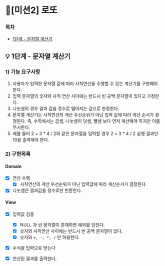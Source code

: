 # 📍[미션2] 로또
<!--
## 진행 방법
* 로또 요구사항을 파악한다.
* 요구사항에 대한 구현을 완료한 후 자신의 github 아이디에 해당하는 브랜치에 Pull Request(이하 PR)를 통해 코드 리뷰 요청을 한다.
* 코드 리뷰 피드백에 대한 개선 작업을 하고 다시 PUSH한다.
* 모든 피드백을 완료하면 다음 단계를 도전하고 앞의 과정을 반복한다.

## 온라인 코드 리뷰 과정
* [텍스트와 이미지로 살펴보는 온라인 코드 리뷰 과정](https://github.com/next-step/nextstep-docs/tree/master/codereview)
-->

### 목차
- [1단계 - 문자열 계산기](##-💡-1단계---문자열-계산기)


## 💡 1단계 - 문자열 계산기

### 1) 기능 요구사항
1. 사용자가 입력한 문자열 값에 따라 사칙연산을 수행할 수 있는 계산기를 구현해야 한다.
2. 입력 문자열의 숫자와 사칙 연산 사이에는 반드시 빈 공백 문자열이 있다고 가정한다.
3. 나눗셈의 경우 결과 값을 정수로 떨어지는 값으로 한정한다.
4. 문자열 계산기는 사칙연산의 계산 우선순위가 아닌 입력 값에 따라 계산 순서가 결정된다. 즉, 수학에서는 곱셈, 나눗셈이 덧셈, 뺄셈 보다 먼저 계산해야 하지만 이를 무시한다.
5. 예를 들어 2 + 3 * 4 / 2와 같은 문자열을 입력할 경우 2 + 3 * 4 / 2 실행 결과인 10을 출력해야 한다.

### 2) 구현목록

#### Domain
- [x] 연산 수행
    - [x] 사칙연산의 계산 우선순위가 아닌 입력값에 따라 계산순서가 결정된다.
- [x] 나눗셈은 결과값을 정수로만 반환한다.

#### View
- [x] 입력값 검증
    - [x] NULL 과 빈 문자열이 존재하면 예외를 던진다.
    - [x] 숫자와 사칙연산 사이에는 반드시 빈 공백 문자열이 있다.
    - [x] 숫자와 `+, -, *, /` 만 허용한다.
- [x] 수식을 입력으로 받는다
- [x] 연산된 결과를 출력한다.



 


